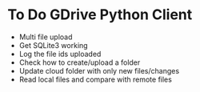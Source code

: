 # To Do GDrive Python Client

- Multi file upload
- Get SQLite3 working
- Log the file ids uploaded
- Check how to create/upload a folder
- Update cloud folder with only new files/changes
- Read local files and compare with remote files